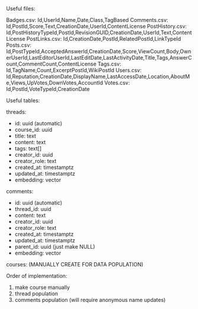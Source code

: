 Useful files:

Badges.csv: Id,UserId,Name,Date,Class,TagBased
Comments.csv: Id,PostId,Score,Text,CreationDate,UserId,ContentLicense
PostHistory.csv: Id,PostHistoryTypeId,PostId,RevisionGUID,CreationDate,UserId,Text,ContentLicense
PostLinks.csv: Id,CreationDate,PostId,RelatedPostId,LinkTypeId
Posts.csv: Id,PostTypeId,AcceptedAnswerId,CreationDate,Score,ViewCount,Body,OwnerUserId,LastEditorUserId,LastEditDate,LastActivityDate,Title,Tags,AnswerCount,CommentCount,ContentLicense
Tags.csv: Id,TagName,Count,ExcerptPostId,WikiPostId
Users.csv: Id,Reputation,CreationDate,DisplayName,LastAccessDate,Location,AboutMe,Views,UpVotes,DownVotes,AccountId
Votes.csv: Id,PostId,VoteTypeId,CreationDate

Useful tables:

threads:

-   id: uuid (automatic)
-   course_id: uuid
-   title: text
-   content: text
-   tags: text[]
-   creator_id: uuid
-   creator_role: text
-   created_at: timestamptz
-   updated_at: timestamptz
-   embedding: vector

comments:

-   id: uuid (automatic)
-   thread_id: uuid
-   content: text
-   creator_id: uuid
-   creator_role: text
-   created_at: timestamptz
-   updated_at: timestamptz
-   parent_id: uuid (just make NULL)
-   embedding: vector

courses: (MANUALLY CREATE FOR DATA POPULATION)

Order of implementation:

1. make course manually
2. thread population
3. comments population (will require anonymous name updates)
